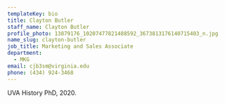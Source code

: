 ```yaml
---
templateKey: bio
title: Clayton Butler
staff_name: Clayton Butler
profile_photo: 13879176_10207477821488592_3673813176140715403_n.jpg
name_slug: clayton-butler
job_title: Marketing and Sales Associate
department:
  - MKG
email: cjb3sm@virginia.edu
phone: (434) 924-3468
---
```

UVA History PhD, 2020.